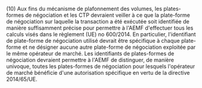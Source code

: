 (10) Aux fins du mécanisme de plafonnement des volumes, les plates-formes de négociation et les CTP devraient veiller à ce que la plate-forme de négociation sur laquelle la transaction a été exécutée soit identifiée de manière suffisamment précise pour permettre à l'AEMF d'effectuer tous les calculs visés dans le règlement (UE) no 600/2014. En particulier, l'identifiant de plate-forme de négociation utilisé devrait être spécifique à chaque plate-forme et ne désigner aucune autre plate-forme de négociation exploitée par le même opérateur de marché. Les identifiants de plates-formes de négociation devraient permettre à l'AEMF de distinguer, de manière univoque, toutes les plates-formes de négociation pour lesquels l'opérateur de marché bénéficie d'une autorisation spécifique en vertu de la directive 2014/65/UE.